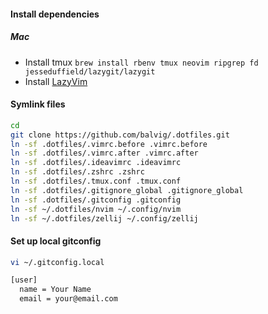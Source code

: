 #### Install dependencies

##### Mac
- Install tmux `brew install rbenv tmux neovim ripgrep fd jesseduffield/lazygit/lazygit`
- Install [LazyVim](https://www.lazyvim.org)

#### Symlink files

```bash
cd
git clone https://github.com/balvig/.dotfiles.git
ln -sf .dotfiles/.vimrc.before .vimrc.before
ln -sf .dotfiles/.vimrc.after .vimrc.after
ln -sf .dotfiles/.ideavimrc .ideavimrc
ln -sf .dotfiles/.zshrc .zshrc
ln -sf .dotfiles/.tmux.conf .tmux.conf
ln -sf .dotfiles/.gitignore_global .gitignore_global
ln -sf .dotfiles/.gitconfig .gitconfig
ln -sf ~/.dotfiles/nvim ~/.config/nvim
ln -sf ~/.dotfiles/zellij ~/.config/zellij
```

#### Set up local gitconfig

```bash
vi ~/.gitconfig.local

[user]
  name = Your Name
  email = your@email.com
```
